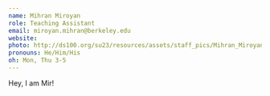 ```yaml
---
name: Mihran Miroyan
role: Teaching Assistant
email: miroyan.mihran@berkeley.edu
website: 
photo: http://ds100.org/su23/resources/assets/staff_pics/Mihran_Miroyan.jpg
pronouns: He/Him/His
oh: Mon, Thu 3-5
---
```

Hey, I am Mir! 
